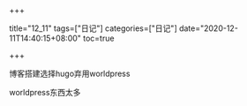 +++

title="12_11"
tags=["日记"]
categories=["日记"]
date="2020-12-11T14:40:15+08:00"
toc=true

+++

博客搭建选择hugo弃用worldpress

worldpress东西太多